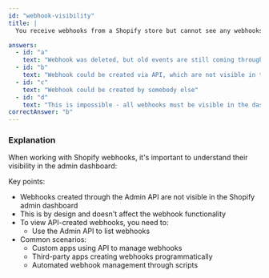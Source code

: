 ```yaml
---
id: "webhook-visibility"
title: |
  You receive webhooks from a Shopify store but cannot see any webhooks in the webhook list in the dashboard. What could be the reason? 🔔

answers:
  - id: "a"
    text: "Webhook was deleted, but old events are still coming through"
  - id: "b"
    text: "Webhook could be created via API, which are not visible in the dashboard"
  - id: "c"
    text: "Webhook could be created by somebody else"
  - id: "d"
    text: "This is impossible - all webhooks must be visible in the dashboard"
correctAnswer: "b"
---
```


### Explanation

When working with Shopify webhooks, it's important to understand their visibility in the admin dashboard:

Key points:
- Webhooks created through the Admin API are not visible in the Shopify admin dashboard
- This is by design and doesn't affect the webhook functionality
- To view API-created webhooks, you need to:
  - Use the Admin API to list webhooks
- Common scenarios:
  - Custom apps using API to manage webhooks
  - Third-party apps creating webhooks programmatically
  - Automated webhook management through scripts 